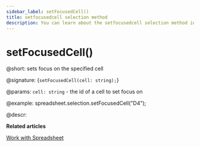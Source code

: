 ```yaml
---
sidebar_label: setFocusedCell() 
title: setfocusedcell selection method
description: You can learn about the setfocusedcell selection method in the documentation of the DHTMLX JavaScript Spreadsheet library. Browse developer guides and API reference, try out code examples and live demos, and download a free 30-day evaluation version of DHTMLX Spreadsheet.
---
```


# setFocusedCell()

@short: sets focus on the specified cell

@signature: {`setFocusedCell(cell: string);`}

@params:
`cell: string` - the id of a cell to set focus on

@example:
spreadsheet.selection.setFocusedCell("D4");

@descr:

**Related articles**

[Work with Spreadsheet](working_with_ssheet.md#setting-focus-on-a-cell)
